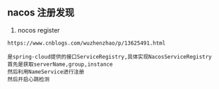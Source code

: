 ## nacos 注册发现
1. nocos register
```
https://www.cnblogs.com/wuzhenzhao/p/13625491.html

是spring-cloud提供的接口ServiceRegistry,具体实现NacosServiceRegistry
首先是获取serverName,group,instance 
然后利用NameService进行注册
然后开启心跳检测
```